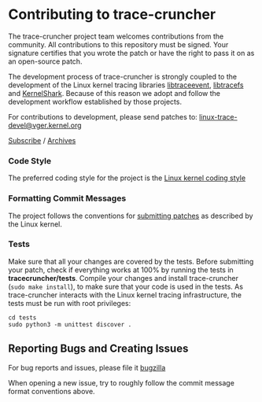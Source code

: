 

# Contributing to trace-cruncher

The trace-cruncher project team welcomes contributions from the community. All contributions to this repository must be
signed. Your signature certifies that you wrote the patch or have the right to pass it on as an open-source patch.

The development process of trace-cruncher is strongly coupled to the development of the Linux kernel tracing libraries [libtraceevent](https://git.kernel.org/pub/scm/libs/libtrace/libtraceevent.git), [libtracefs](https://git.kernel.org/pub/scm/libs/libtrace/libtracefs.git/) and [KernelShark](https://git.kernel.org/pub/scm/utils/trace-cmd/kernel-shark.git/). Because of this reason we adopt and follow the development workflow established by those projects.

For contributions to development, please send patches to: linux-trace-devel@vger.kernel.org

[Subscribe](http://vger.kernel.org/vger-lists.html#linux-trace-devel) / [Archives](https://lore.kernel.org/linux-trace-devel/)

### Code Style

The preferred coding style for the project is the [Linux kernel coding style](https://www.kernel.org/doc/html/v4.10/process/coding-style.html#linux-kernel-coding-style)

### Formatting Commit Messages

The project follows the conventions for [submitting patches](https://www.kernel.org/doc/html/v5.4/process/submitting-patches.html)
as described by the Linux kernel.

### Tests

Make sure that all your changes are covered by the tests. Before submitting your patch, check if everything works at 100% by running the tests in **tracecruncher/tests**. Compile your changes and install trace-cruncher (`sudo make install`), to make sure that your code is used in the tests. As trace-cruncher interacts with the Linux kernel tracing infrastructure, the tests must be run with root privileges:

``` shell
cd tests
sudo python3 -m unittest discover .
```

## Reporting Bugs and Creating Issues
For bug reports and issues, please file it [bugzilla](https://bugzilla.kernel.org/buglist.cgi?component=Trace-cmd%2FKernelshark&product=Tools&resolution=---)

When opening a new issue, try to roughly follow the commit message format conventions above.
